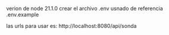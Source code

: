 verion de node 21.1.0
crear el archivo .env usnado de referencia .env.example

las urls para usar es: http://localhost:8080/api/sonda
